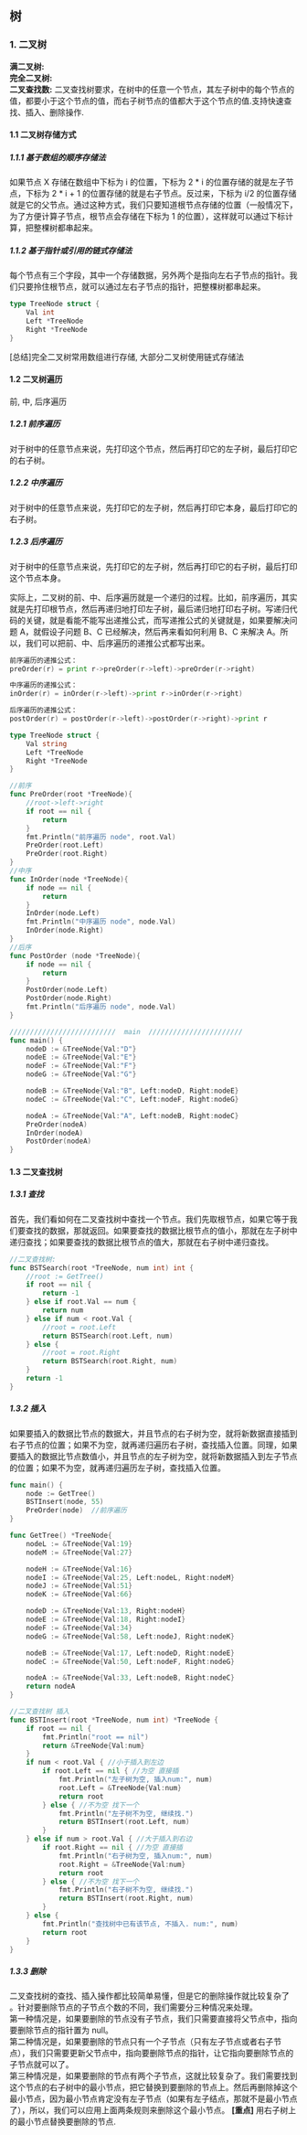 ## 树
### 1. 二叉树
**满二叉树:**  
**完全二叉树:**  
**二叉查找数:** 二叉查找树要求，在树中的任意一个节点，其左子树中的每个节点的值，都要小于这个节点的值，而右子树节点的值都大于这个节点的值.支持快速查找、插入、删除操作.  

#### 1.1 二叉树存储方式  
##### 1.1.1 基于数组的顺序存储法  
如果节点 X 存储在数组中下标为 i 的位置，下标为 2 * i 的位置存储的就是左子节点，下标为 2 * i + 1 的位置存储的就是右子节点。反过来，下标为 i/2 的位置存储就是它的父节点。通过这种方式，我们只要知道根节点存储的位置（一般情况下，为了方便计算子节点，根节点会存储在下标为 1 的位置），这样就可以通过下标计算，把整棵树都串起来。  
##### 1.1.2 基于指针或引用的链式存储法 
每个节点有三个字段，其中一个存储数据，另外两个是指向左右子节点的指针。我们只要拎住根节点，就可以通过左右子节点的指针，把整棵树都串起来。

``` go
type TreeNode struct {
	Val int
	Left *TreeNode
	Right *TreeNode
}
```
[总结]完全二叉树常用数组进行存储, 大部分二叉树使用链式存储法  

#### 1.2 二叉树遍历  
前, 中, 后序遍历  
##### 1.2.1 前序遍历
对于树中的任意节点来说，先打印这个节点，然后再打印它的左子树，最后打印它的右子树。
##### 1.2.2 中序遍历
对于树中的任意节点来说，先打印它的左子树，然后再打印它本身，最后打印它的右子树。
##### 1.2.3 后序遍历
对于树中的任意节点来说，先打印它的左子树，然后再打印它的右子树，最后打印这个节点本身。  

实际上，二叉树的前、中、后序遍历就是一个递归的过程。比如，前序遍历，其实就是先打印根节点，然后再递归地打印左子树，最后递归地打印右子树。写递归代码的关键，就是看能不能写出递推公式，而写递推公式的关键就是，如果要解决问题 A，就假设子问题 B、C 已经解决，然后再来看如何利用 B、C 来解决 A。所以，我们可以把前、中、后序遍历的递推公式都写出来。  

``` go
前序遍历的递推公式：
preOrder(r) = print r->preOrder(r->left)->preOrder(r->right)

中序遍历的递推公式：
inOrder(r) = inOrder(r->left)->print r->inOrder(r->right)

后序遍历的递推公式：
postOrder(r) = postOrder(r->left)->postOrder(r->right)->print r
```  
``` go
type TreeNode struct {
	Val string
	Left *TreeNode
	Right *TreeNode
}

//前序
func PreOrder(root *TreeNode){
	//root->left->right
	if root == nil {
		return
	}
	fmt.Println("前序遍历 node", root.Val)
	PreOrder(root.Left)
	PreOrder(root.Right)
}
//中序
func InOrder(node *TreeNode){
	if node == nil {
		return
	}
	InOrder(node.Left)
	fmt.Println("中序遍历 node", node.Val)
	InOrder(node.Right)
}
//后序
func PostOrder (node *TreeNode){
	if node == nil {
		return
	}
	PostOrder(node.Left)
	PostOrder(node.Right)
	fmt.Println("后序遍历 node", node.Val)
}

//////////////////////////  main  ///////////////////////
func main() {
	nodeD := &TreeNode{Val:"D"}
	nodeE := &TreeNode{Val:"E"}
	nodeF := &TreeNode{Val:"F"}
	nodeG := &TreeNode{Val:"G"}

	nodeB := &TreeNode{Val:"B", Left:nodeD, Right:nodeE}
	nodeC := &TreeNode{Val:"C", Left:nodeF, Right:nodeG}

	nodeA := &TreeNode{Val:"A", Left:nodeB, Right:nodeC}
	PreOrder(nodeA)
	InOrder(nodeA)
	PostOrder(nodeA)
}
```   
#### 1.3 二叉查找树  

##### 1.3.1 查找  
首先，我们看如何在二叉查找树中查找一个节点。我们先取根节点，如果它等于我们要查找的数据，那就返回。如果要查找的数据比根节点的值小，那就在左子树中递归查找；如果要查找的数据比根节点的值大，那就在右子树中递归查找。    

``` go
//二叉查找树:
func BSTSearch(root *TreeNode, num int) int {
	//root := GetTree()
	if root == nil {
		return -1
	} else if root.Val == num {
		return num
	} else if num < root.Val {
		//root = root.Left
		return BSTSearch(root.Left, num)
	} else {
		//root = root.Right
		return BSTSearch(root.Right, num)
	}
	return -1
}
```
##### 1.3.2 插入
如果要插入的数据比节点的数据大，并且节点的右子树为空，就将新数据直接插到右子节点的位置；如果不为空，就再递归遍历右子树，查找插入位置。同理，如果要插入的数据比节点数值小，并且节点的左子树为空，就将新数据插入到左子节点的位置；如果不为空，就再递归遍历左子树，查找插入位置。  

``` go
func main() {
	node := GetTree()
	BSTInsert(node, 55)
	PreOrder(node)  //前序遍历
}

func GetTree() *TreeNode{
	nodeL := &TreeNode{Val:19}
	nodeM := &TreeNode{Val:27}

	nodeH := &TreeNode{Val:16}
	nodeI := &TreeNode{Val:25, Left:nodeL, Right:nodeM}
	nodeJ := &TreeNode{Val:51}
	nodeK := &TreeNode{Val:66}

	nodeD := &TreeNode{Val:13, Right:nodeH}
	nodeE := &TreeNode{Val:18, Right:nodeI}
	nodeF := &TreeNode{Val:34}
	nodeG := &TreeNode{Val:58, Left:nodeJ, Right:nodeK}

	nodeB := &TreeNode{Val:17, Left:nodeD, Right:nodeE}
	nodeC := &TreeNode{Val:50, Left:nodeF, Right:nodeG}

	nodeA := &TreeNode{Val:33, Left:nodeB, Right:nodeC}
	return nodeA
}

//二叉查找树 插入
func BSTInsert(root *TreeNode, num int) *TreeNode {
	if root == nil {
		fmt.Println("root == nil")
		return &TreeNode{Val:num}
	}
	if num < root.Val { //小于插入到左边
		if root.Left == nil { //为空 直接插
			fmt.Println("左子树为空, 插入num:", num)
			root.Left = &TreeNode{Val:num}
			return root
		} else { //不为空 找下一个
			fmt.Println("左子树不为空, 继续找.")
			return BSTInsert(root.Left, num)
		}
	} else if num > root.Val { //大于插入到右边
		if root.Right == nil { //为空 直接插
			fmt.Println("右子树为空, 插入num:", num)
			root.Right = &TreeNode{Val:num}
			return root
		} else { //不为空 找下一个
			fmt.Println("右子树不为空, 继续找.")
			return BSTInsert(root.Right, num)
		}
	} else {
		fmt.Println("查找树中已有该节点, 不插入. num:", num)
		return root
	}
}
```
##### 1.3.3 删除    
二叉查找树的查找、插入操作都比较简单易懂，但是它的删除操作就比较复杂了 。针对要删除节点的子节点个数的不同，我们需要分三种情况来处理。  
第一种情况是，如果要删除的节点没有子节点，我们只需要直接将父节点中，指向要删除节点的指针置为 null。  
第二种情况是，如果要删除的节点只有一个子节点（只有左子节点或者右子节点），我们只需要更新父节点中，指向要删除节点的指针，让它指向要删除节点的子节点就可以了。  
第三种情况是，如果要删除的节点有两个子节点，这就比较复杂了。我们需要找到这个节点的右子树中的最小节点，把它替换到要删除的节点上。然后再删除掉这个最小节点，因为最小节点肯定没有左子节点（如果有左子结点，那就不是最小节点了），所以，我们可以应用上面两条规则来删除这个最小节点。 **[重点]** 用右子树上的最小节点替换要删除的节点.  



